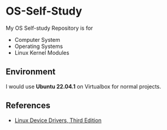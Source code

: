 # OS-Self-Study
My OS Self-study Repository is for

* Computer System
* Operating Systems
* Linux Kernel Modules

## Environment
I would use **Ubuntu 22.04.1** on Virtualbox for normal projects.

## References
* [Linux Device Drivers, Third Edition](https://lwn.net/Kernel/LDD3/)
